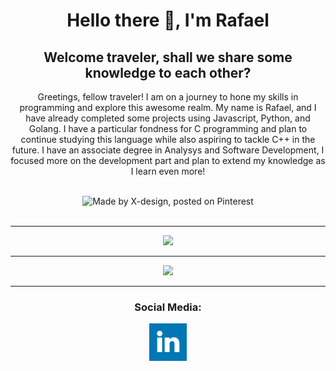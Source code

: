 <h1 align="center">Hello there 👋, I'm Rafael</h1>
<h2 align="center">Welcome traveler, shall we share some knowledge to each other?</h2>
<p align="center">Greetings, fellow traveler! I am on a journey to hone my skills in programming and explore this awesome realm. My name is Rafael, and I have already completed some projects using Javascript, Python, and Golang. I have a particular fondness for C programming and plan to continue studying this language while also aspiring to tackle C++ in the future. I have an associate degree in Analysys and Software Development, I focused more on the development part and plan to extend my knowledge as I learn even more!
</p>
<br/>
<div align="center">
  <img alt="Made by X-design, posted on Pinterest" src="https://user-images.githubusercontent.com/54647722/172732931-6c1ddfb0-d146-492b-b523-680f3ea408c7.gif">
</div>
<br/>
<hr/>
<div align="center">
   <img height="180em" width:"50%" src="https://github-readme-streak-stats.herokuapp.com/?user=rafaelnacle&theme=tokyonight">
</div>
<hr/>
<div align="center">
   <img height="auto" width:"100%" src="https://github-readme-stats.vercel.app/api/top-langs/?username=rafaelnacle&theme=tokyonight">
</div>

<hr/>

<div style="display: inline_block;" align="center">
  <h3>Social Media:</h3>
  <a href="https://www.linkedin.com/in/rafael-nacle/">
    <img height="60em" src="https://github.com/edent/SuperTinyIcons/blob/master/images/svg/linkedin.svg">
  </a>
</div>
